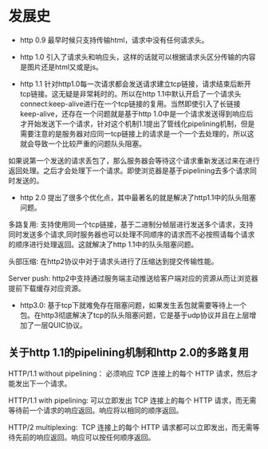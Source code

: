 # 发展史
* http 0.9 最早时候只支持传输html，请求中没有任何请求头。

* http 1.0 引入了请求头和响应头，这样的话就可以根据请求头区分传输的内容是图片还是html又或是js。

* http 1.1 针对http1.0每一次请求都会发送请求建立tcp链接，请求结束后断开tcp链接。这无疑是非常耗时的。所以在http 1.1中默认开启了一个请求头connect:keep-alive进行在一个tcp链接的复用。当然即使引入了长链接keep-alive，还存在一个问题就是基于http 1.0中是一个请求发送得到响应后才开始发送下一个请求，针对这个机制1.1提出了管线化pipelining机制，但是需要注意的是服务器对应同一tcp链接上的请求是一个一个去处理的，所以这就会导致一个比较严重的问题队头阻塞。

如果说第一个发送的请求丢包了，那么服务器会等待这个请求重新发送过来在进行返回处理。之后才会处理下一个请求。即使浏览器是基于pipelining去多个请求同时发送的。


* http 2.0 提出了很多个优化点，其中最著名的就是解决了http1.1中的队头阻塞问题。

多路复用: 支持使用同一个tcp链接，基于二进制分帧层进行发送多个请求，支持同时发送多个请求,同时服务器也可以处理不同顺序的请求而不必按照请每个请求的顺序进行处理返回。这就解决了http 1.1中的队头阻塞问题。

头部压缩: 在http2协议中对于请求头进行了压缩达到提交传输性能。

Server push: http2中支持通过服务端主动推送给客户端对应的资源从而让浏览器提前下载缓存对应资源。

* http3.0: 基于tcp下就难免存在阻塞问题，如果发生丢包就需要等待上一个包。在http3彻底解决了tcp的队头阻塞问题，它是基于udp协议并且在上层增加了一层QUIC协议。


## 关于http 1.1的pipelining机制和http 2.0的多路复用
HTTP/1.1 without pipelining： 必须响应 TCP 连接上的每个 HTTP 请求，然后才能发出下一个请求。


HTTP/1.1 with pipelining: 可以立即发出 TCP 连接上的每个 HTTP 请求，而无需等待前一个请求的响应返回。响应将以相同的顺序返回。


HTTP/2 multiplexing:  TCP 连接上的每个 HTTP 请求都可以立即发出，而无需等待先前的响应返回。响应可以按任何顺序返回。




